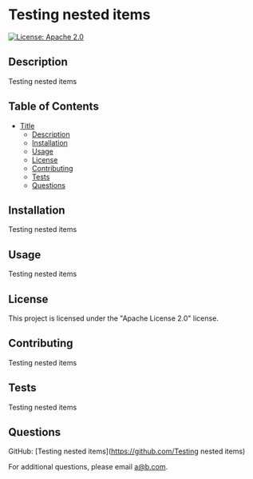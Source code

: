 # Testing nested items
 [![License: Apache 2.0](https://img.shields.io/badge/License-Apache%202.0-blue.svg)](https://opensource.org/licenses/Apache-2.0)
    
  
## Description
Testing nested items

## Table of Contents
  - [Title](#title)
       - [Description](#description)
       - [Installation](#installation)
       - [Usage](#usage)
       - [License](#license)
       - [Contributing](#contributing)
       - [Tests](#tests)
       - [Questions](#questions)
  

## Installation
Testing nested items

## Usage
Testing nested items

## License
This project is licensed under the "Apache License 2.0" license.

## Contributing
Testing nested items

## Tests
Testing nested items

## Questions
GitHub: [Testing nested items](https://github.com/Testing nested items)

For additional questions, please email [a@b.com](mailto:a@b.com).
